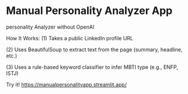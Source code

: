 # Manual Personality Analyzer App
personality Analyzer without OpenAI

How It Works:
(1) Takes a public LinkedIn profile URL

(2) Uses BeautifulSoup to extract text from the page (summary, headline, etc.)

(3) Uses a rule-based keyword classifier to infer MBTI type (e.g., ENFP, ISTJ)

Try it!
https://manualpersonalityapp.streamlit.app/
